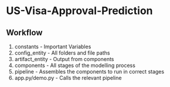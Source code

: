 # US-Visa-Approval-Prediction

## Workflow
1. constants - Important Variables
2. config_entity - All folders and file paths
3. artifact_entity - Output from components
4. components - All stages of the modelling process
5. pipeline - Assembles the components to run in correct stages
6. app.py/demo.py - Calls the relevant pipeline